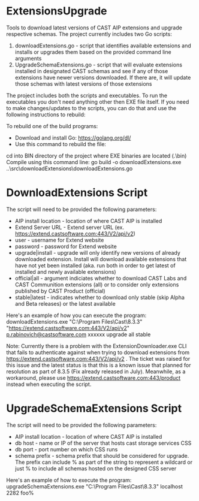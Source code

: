 # ExtensionsUpgrade
Tools to download latest versions of CAST AIP extensions and upgrade respective schemas. The project currently includes two Go scripts:

1. downloadExtensions.go - script that identifies available extensions and installs or upgrades them based on the provided command line arguments
2. UpgradeSchemaExtensions.go - script that will evaluate extensions installed in designated CAST schemas and see if any of those extensions have newer versions downloaded. If there are, it will update those schemas with latest versions of those extensions

The project includes both the scripts and executables. To run the executables you don't need anything other then EXE file itself. If you need to make changes/updates to the scripts, you can do that and use the following instructions to rebuild:

To rebuild one of the build programs:
- Download and install Go: https://golang.org/dl/
- Use this command to rebuild the file:

cd into BIN directory of the project where EXE binaries are located (.\bin)
Compile using this command line: go build -o downloadExtensions.exe ..\src\downloadExtensions\downloadExtensions.go

DownloadExtensions Script
==================================
The script will need to be provided the following parameters:
- AIP install location - location of where CAST AIP is installed
- Extend Server URL - Extend server URL (ex. https://extend.castsoftware.com:443/V2/api/v2)
- user - username for Extend website
- password - password for Extend website
- upgrade|install - upgrade will only identify new versions of already downloaded extension. Install will download available extensions that have not yet been installed (aka. run both in order to get latest of installed and newly available extensions)
- official|all - argument indiciates whether to download CAST Labs and CAST Communition extensions (all) or to consider only extensions published by CAST Product (official)
- stable|latest - indicates whether to download only stable (skip Alpha and Beta releases) or the latest available
  
Here's an example of how you can execute the program:
downloadExtensions.exe "C:\Program Files\Cast\8.3.3" "https://extend.castsoftware.com:443/V2/api/v2" p.rabinovich@castsoftware.com xxxxxx upgrade all stable

Note: Currently there is a problem with the ExtensionDownloader.exe CLI that fails to authenticate against when trying to download extensions from https://extend.castsoftware.com:443/V2/api/v2 . The ticket was raised for this issue and the latest status is that this is a known issue that planned for resolution as part of 8.3.5 (Fix already released in July). Meanwhile, as a workaround, please use https://extend.castsoftware.com:443/product instead when executing the script. 

UpgradeSchemaExtensions Script
===============================
The script will need to be provided the following parameters:
- AIP install location - location of where CAST AIP is installed
- db host - name or IP of the server that hosts cast storage services CSS
- db port - port number on which CSS runs
- schema prefix - schema prefix that should be considered for upgrade. The prefix can include % as part of the string to represent a wildcard or just % to include all schemas hosted on the designed CSS server

Here's an example of how to execute the program:
upgradeSchemaExtensions.exe "C:\Program Files\Cast\8.3.3" localhost 2282 foo%
